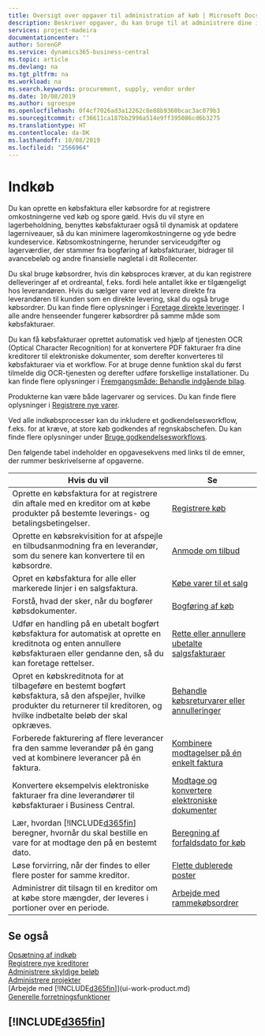 ```yaml
---
title: Oversigt over opgaver til administration af køb | Microsoft Docs
description: Beskriver opgaver, du kan bruge til at administrere dine indkøb eller indkøbsprocesser, herunder hvordan købsfakturaer og købsordrer fungerer.
services: project-madeira
documentationcenter: ''
author: SorenGP
ms.service: dynamics365-business-central
ms.topic: article
ms.devlang: na
ms.tgt_pltfrm: na
ms.workload: na
ms.search.keywords: procurement, supply, vendor order
ms.date: 10/08/2019
ms.author: sgroespe
ms.openlocfilehash: 0f4cf7026ad3a12262c8e88b9360bcac3ac079b3
ms.sourcegitcommit: cf36611ca187bb2996a514e9ff395086cd6b3275
ms.translationtype: HT
ms.contentlocale: da-DK
ms.lasthandoff: 10/08/2019
ms.locfileid: "2566964"
---
```

# <a name="purchasing"></a>Indkøb
Du kan oprette en købsfaktura eller købsordre for at registrere omkostningerne ved køb og spore gæld. Hvis du vil styre en lagerbeholdning, benyttes købsfakturaer også til dynamisk at opdatere lagerniveauer, så du kan minimere lageromkostningerne og yde bedre kundeservice. Købsomkostningerne, herunder serviceudgifter og lagerværdier, der stammer fra bogføring af købsfakturaer, bidrager til avancebeløb og andre finansielle nøgletal i dit Rollecenter.

Du skal bruge købsordrer, hvis din købsproces kræver, at du kan registrere delleveringer af et ordreantal, f.eks. fordi hele antallet ikke er tilgængeligt hos leverandøren. Hvis du sælger varer ved at levere direkte fra leverandøren til kunden som en direkte levering, skal du også bruge købsordrer. Du kan finde flere oplysninger i [Foretage direkte leveringer](sales-how-drop-shipment.md). I alle andre henseender fungerer købsordrer på samme måde som købsfakturaer.

Du kan få købsfakturaer oprettet automatisk ved hjælp af tjenesten OCR (Optical Character Recognition) for at konvertere PDF fakturaer fra dine kreditorer til elektroniske dokumenter, som derefter konverteres til købsfakturaer via et workflow. For at bruge denne funktion skal du først tilmelde dig OCR-tjenesten og derefter udføre forskellige installationer. Du kan finde flere oplysninger i [Fremgangsmåde: Behandle indgående bilag](across-process-income-documents.md).      

Produkterne kan være både lagervarer og services. Du kan finde flere oplysninger i [Registrere nye varer](inventory-how-register-new-items.md).

Ved alle indkøbsprocesser kan du inkludere et godkendelsesworkflow, f.eks. for at kræve, at store køb godkendes af regnskabschefen. Du kan finde flere oplysninger under [Bruge godkendelsesworkflows](across-how-use-approval-workflows.md).

Den følgende tabel indeholder en opgavesekvens med links til de emner, der rummer beskrivelserne af opgaverne.

| Hvis du vil | Se |
| --- | --- |
| Oprette en købsfaktura for at registrere din aftale med en kreditor om at købe produkter på bestemte leverings- og betalingsbetingelser. |[Registrere køb](purchasing-how-record-purchases.md) |
|Oprette en købsrekvisition for at afspejle en tilbudsanmodning fra en leverandør, som du senere kan konvertere til en købsordre.|[Anmode om tilbud](purchasing-how-request-quotes.md)|
| Opret en købsfaktura for alle eller markerede linjer i en salgsfaktura. |[Købe varer til et salg](purchasing-how-purchase-products-sale.md) |
|Forstå, hvad der sker, når du bogfører købsdokumenter.|[Bogføring af køb](ui-post-purchases.md)|
| Udfør en handling på en ubetalt bogført købsfaktura for automatisk at oprette en kreditnota og enten annullere købsfakturaen eller gendanne den, så du kan foretage rettelser. |[Rette eller annullere ubetalte salgsfakturaer](purchasing-how-correct-cancel-unpaid-purchase-invoices.md) |
| Opret en købskreditnota for at tilbageføre en bestemt bogført købsfaktura, så den afspejler, hvilke produkter du returnerer til kreditoren, og hvilke indbetalte beløb der skal opkræves. |[Behandle købsreturvarer eller annulleringer](purchasing-how-register-new-vendors.md) |
|Forberede fakturering af flere leverancer fra den samme leverandør på én gang ved at kombinere leverancer på én faktura.|[Kombinere modtagelser på én enkelt faktura](purchasing-how-to-combine-receipts.md)|
|Konvertere eksempelvis elektroniske fakturaer fra dine leverandører til købsfakturaer i Business Central.|[Modtage og konvertere elektroniske dokumenter](purchasing-how-to-receive-and-convert-electronic-documents.md)|
| Lær, hvordan [!INCLUDE[d365fin](includes/d365fin_md.md)] beregner, hvornår du skal bestille en vare for at modtage den på en bestemt dato.|[Beregning af forfaldsdato for køb](purchasing-date-calculation-for-purchases.md)|
|Løse forvirring, når der findes to eller flere poster for samme kreditor.|[Flette dublerede poster](sales-how-merge-duplicate-records.md)|
|Administrer dit tilsagn til en kreditor om at købe store mængder, der leveres i portioner over en periode.|[Arbejde med rammekøbsordrer](sales-how-to-create-blanket-sales-orders.md)|

## <a name="see-also"></a>Se også
[Opsætning af indkøb](purchasing-setup-purchasing.md)  
[Registrere nye kreditorer](purchasing-how-register-new-vendors.md)  
[Administrere skyldige beløb](payables-manage-payables.md)  
[Administrere projekter](projects-manage-projects.md)    
[Arbejde med [!INCLUDE[d365fin](includes/d365fin_md.md)]](ui-work-product.md)  
[Generelle forretningsfunktioner](ui-across-business-areas.md)

## [!INCLUDE[d365fin](includes/free_trial_md.md)]  
